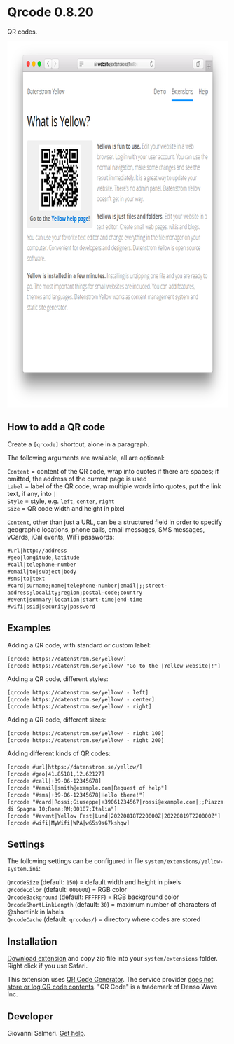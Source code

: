 Qrcode 0.8.20
=============
QR codes.

<p align="center"><img src="qrcode-screenshot.png?raw=true" width="795" height="836" alt="Screenshot"></p>

## How to add a QR code

Create a `[qrcode]` shortcut, alone in a paragraph.

The following arguments are available, all are optional:
 
`Content` = content of the QR code, wrap into quotes if there are spaces; if omitted, the address of the current page is used  
`Label` = label of the QR code, wrap multiple words into quotes, put the link text, if any, into `|`  
`Style` = style, e.g. `left`, `center`, `right`  
`Size` = QR code width and height in pixel  

`Content`, other than just a URL, can be a structured field in order to specify geographic locations, phone calls, email messages, SMS messages, vCards, iCal events, WiFi passwords:

    #url|http://address
    #geo|longitude,latitude
    #call|telephone-number
    #email|to|subject|body
    #sms|to|text
    #card|surname;name|telephone-number|email|;;street-address;locality;region;postal-code;country
    #event|summary|location|start-time|end-time
    #wifi|ssid|security|password

## Examples

Adding a QR code, with standard or custom label:

    [qrcode https://datenstrom.se/yellow/]
    [qrcode https://datenstrom.se/yellow/ "Go to the |Yellow website|!"]

Adding a QR code, different styles:

    [qrcode https://datenstrom.se/yellow/ - left]
    [qrcode https://datenstrom.se/yellow/ - center]
    [qrcode https://datenstrom.se/yellow/ - right]

Adding a QR code, different sizes:

    [qrcode https://datenstrom.se/yellow/ - right 100]
    [qrcode https://datenstrom.se/yellow/ - right 200]

Adding different kinds of QR codes:

    [qrcode #url|https://datenstrom.se/yellow/]
    [qrcode #geo|41.85181,12.62127]
    [qrcode #call|+39-06-12345678]
    [qrcode "#email|smith@example.com|Request of help"]
    [qrcode "#sms|+39-06-12345678|Hello there!"]
    [qrcode "#card|Rossi;Giuseppe|+39061234567|rossi@example.com|;;Piazza di Spagna 10;Roma;RM;00187;Italia"]
    [qrcode "#event|Yellow Fest|Lund|20220818T220000Z|20220819T220000Z"]
    [qrcode #wifi|MyWifi|WPA|w65s9s67kshqw]

## Settings

The following settings can be configured in file `system/extensions/yellow-system.ini`:

`QrcodeSize` (default: `150`) = default width and height in pixels  
`QrcodeColor` (default: `000000`) = RGB color  
`QrcodeBackground` (default: `FFFFFF`) = RGB background color  
`QrcodeShortLinkLength` (default: `30`) = maximum number of characters of @shortlink in labels  
`QrcodeCache` (default: `qrcodes/`) = directory where codes are stored  

## Installation

[Download extension](https://github.com/GiovanniSalmeri/yellow-qrcode/archive/master.zip) and copy zip file into your `system/extensions` folder. Right click if you use Safari.

This extension uses [QR Code Generator](https://goqr.me/api/). The service provider [does not store or log QR code contents](https://goqr.me/privacy-safety-security/). "QR Code" is a trademark of Denso Wave Inc.

## Developer

Giovanni Salmeri. [Get help](https://github.com/GiovanniSalmeri/yellow-qrcode/issues).
